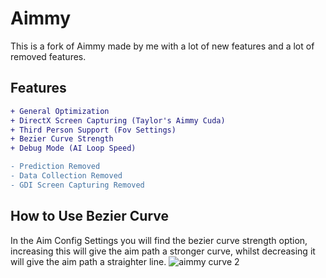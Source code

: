 # Aimmy
This is a fork of Aimmy made by me with a lot of new features and a lot of removed features.
## Features
```diff
+ General Optimization
+ DirectX Screen Capturing (Taylor's Aimmy Cuda)
+ Third Person Support (Fov Settings)
+ Bezier Curve Strength
+ Debug Mode (AI Loop Speed)

- Prediction Removed
- Data Collection Removed
- GDI Screen Capturing Removed
```
## How to Use Bezier Curve
In the Aim Config Settings you will find the bezier curve strength option, increasing this will give the aim path a stronger curve, whilst decreasing it will give the aim path a straighter line.
![aimmy curve 2](https://github.com/user-attachments/assets/a292c337-1f80-4fa7-b3d8-117e0f8dcb43)


